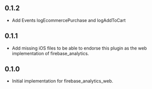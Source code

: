 ## 0.1.2

- Add Events logEcommercePurchase and logAddToCart

## 0.1.1

- Add missing iOS files to be able to endorse this plugin as the web implementation of firebase_analytics.

## 0.1.0

- Initial implementation for firebase_analytics_web.
